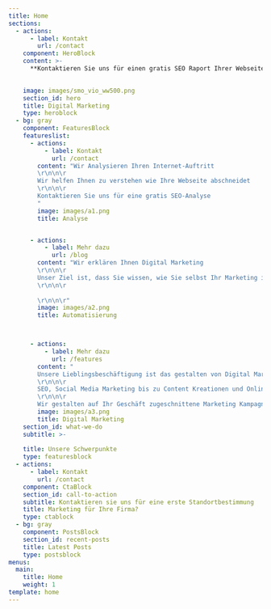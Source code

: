```yaml
---
title: Home
sections:
  - actions:
      - label: Kontakt
        url: /contact
    component: HeroBlock
    content: >-
      **Kontaktieren Sie uns für einen gratis SEO Raport Ihrer Webseite**

      
    image: images/smo_vio_ww500.png
    section_id: hero
    title: Digital Marketing
    type: heroblock
  - bg: gray
    component: FeaturesBlock
    featureslist:
      - actions:
          - label: Kontakt
            url: /contact
        content: "Wir Analysieren Ihren Internet-Auftritt
        \r\n\n\r
        Wir helfen Ihnen zu verstehen wie Ihre Webseite abschneidet
        \r\n\n\r
        Kontaktieren Sie uns für eine gratis SEO-Analyse
        "
        image: images/a1.png
        title: Analyse


      - actions:
          - label: Mehr dazu
            url: /blog
        content: "Wir erklären Ihnen Digital Marketing
        \r\n\n\r
        Unser Ziel ist, dass Sie wissen, wie Sie selbst Ihr Marketing in die Hand nehmen können und dadurch kosten sparen
        \r\n\n\r
         
        \r\n\n\r"
        image: images/a2.png
        title: Automatisierung



      - actions:
          - label: Mehr dazu
            url: /features
        content: "
        Unsere Lieblingsbeschäftigung ist das gestalten von Digital Marketing Kampagnen
        \r\n\n\r 
        SEO, Social Media Marketing bis zu Content Kreationen und Online Advertisment, unser Team hilft Ihnen Ihre Produkte zu vermarkten
        \r\n\n\r 
        Wir gestalten auf Ihr Geschäft zugeschnittene Marketing Kampagnen"
        image: images/a3.png
        title: Digital Marketing
    section_id: what-we-do
    subtitle: >-
      
    title: Unsere Schwerpunkte 
    type: featuresblock
  - actions:
      - label: Kontakt
        url: /contact
    component: CtaBlock
    section_id: call-to-action
    subtitle: Kontaktieren sie uns für eine erste Standortbestimmung
    title: Marketing für Ihre Firma?
    type: ctablock
  - bg: gray
    component: PostsBlock
    section_id: recent-posts
    title: Latest Posts
    type: postsblock
menus:
  main:
    title: Home
    weight: 1
template: home
---
```


